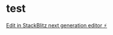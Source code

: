 # test

[Edit in StackBlitz next generation editor ⚡️](https://stackblitz.com/~/github.com/Vange95/test)